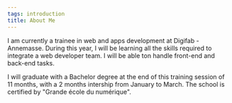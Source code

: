 ```yaml
---
tags: introduction
title: About Me
---
```


I am currently a trainee in web and apps development at Digifab - Annemasse. During this year, I will be learning all the skills required to integrate a web developer team.
I will be able ton handle front-end and back-end tasks.

I will graduate with a Bachelor degree at the end of this training session of 11 months,
with a 2 months intership from January to March.
The school is certified by "Grande école du numérique".
